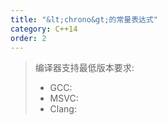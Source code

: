 ```yaml
---
title: "&lt;chrono&gt;的常量表达式"
category: C++14
order: 2
---
```


> 编译器支持最低版本要求:
> * GCC:
> * MSVC:
> * Clang:
